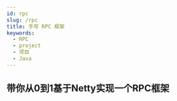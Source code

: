 ```yaml
---
id: rpc
slug: /rpc
title: 手写 RPC 框架
keywords:
  - RPC
  - project
  - 项目
  - Java
---
```


## 带你从0到1基于Netty实现一个RPC框架